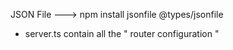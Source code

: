 

JSON File ---> npm install jsonfile @types/jsonfile

* server.ts  contain all the " router configuration " 